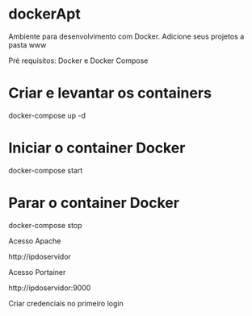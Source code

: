 # dockerApt

Ambiente para desenvolvimento com Docker. Adicione seus projetos a pasta www

Pré requisitos: Docker e Docker Compose

# Criar e levantar os containers
docker-compose up -d

# Iniciar o container Docker
docker-compose start

# Parar o container Docker
docker-compose stop

Acesso Apache

http://ipdoservidor

Acesso Portainer

http://ipdoservidor:9000

Criar credenciais no primeiro login
